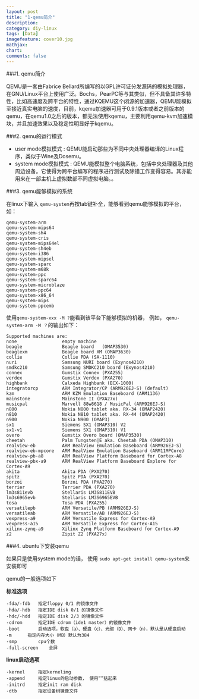 ```yaml
---
layout: post
title: "1-qemu简介"
description:
category: diy-linux
tags: [Data]
imagefeature: cover10.jpg
mathjax: 
chart:
comments: false
---
```


###1. qemu简介  
  
QEMU是一套由Fabrice Bellard所编写的以GPL许可证分发源码的模拟处理器，在GNU/Linux平台上使用广泛。Bochs，PearPC等与其类似，但不具备其许多特性，比如高速度及跨平台的特性，通过KQEMU这个闭源的加速器，QEMU能模拟至接近真实电脑的速度，目前，kqemu加速器可用于0.9.1版本或者之前版本的qemu，在qemu1.0之后的版本，都无法使用kqemu，主要利用qemu-kvm加速模块，并且加速效果以及稳定性明显好于kqemu。  
  
###2. qemu的运行模式  
  
+ user mode模拟模式 : QEMU能启动那些为不同中央处理器编译的Linux程序，类似于Wine及Dosemu。  
+ system mode模拟模式 : QEMU能模拟整个电脑系统，包括中央处理器及其他周边设备。它使得为跨平台编写的程序进行测试及除错工作变得容易。其亦能用来在一部主机上虚拟数部不同虚拟电脑。。  
  
###3. qemu能够模拟的系统  

在linux下输入 `qemu-system`再按tab键补全，能够看到qemu能够模拟的平台，如：  

	qemu-system-arm
	qemu-system-mips64      
	qemu-system-sh4
	qemu-system-cris        
	qemu-system-mips64el    
	qemu-system-sh4eb
	qemu-system-i386        
	qemu-system-mipsel      
	qemu-system-sparc
	qemu-system-m68k        
	qemu-system-ppc         
	qemu-system-sparc64
	qemu-system-microblaze  
	qemu-system-ppc64       
	qemu-system-x86_64
	qemu-system-mips        
	qemu-system-ppcemb  

使用`qemu-system-xxx -M ?`能看到该平台下能够模拟的机器， 例如， `qemu-system-arm -M ？`的输出如下：  
  
	Supported machines are:
	none                 empty machine
	beagle               Beagle board 	(OMAP3530)
	beaglexm             Beagle board XM (OMAP3630)
	collie               Collie PDA (SA-1110)
	nuri                 Samsung NURI board (Exynos4210)
	smdkc210             Samsung SMDKC210 board (Exynos4210)
	connex               Gumstix Connex (PXA255)
	verdex               Gumstix Verdex (PXA270)
	highbank             Calxeda Highbank (ECX-1000)
	integratorcp         ARM Integrator/CP (ARM926EJ-S) (default)
	kzm                  ARM KZM Emulation Baseboard (ARM1136)
	mainstone            Mainstone II (PXA27x)
	musicpal             Marvell 88w8618 / MusicPal (ARM926EJ-S)
	n800                 Nokia N800 tablet aka. RX-34 (OMAP2420)
	n810                 Nokia N810 tablet aka. RX-44 (OMAP2420)
	n900                 Nokia N900 (OMAP3)
	sx1                  Siemens SX1 (OMAP310) V2	
	sx1-v1               Siemens SX1 (OMAP310) V1
	overo                Gumstix Overo board (OMAP3530)
	cheetah              Palm Tungsten|E aka. Cheetah PDA (OMAP310)
	realview-eb          ARM RealView Emulation Baseboard (ARM926EJ-S)
	realview-eb-mpcore   ARM RealView Emulation Baseboard (ARM11MPCore)
	realview-pb-a8       ARM RealView Platform Baseboard for Cortex-A8
	realview-pbx-a9      ARM RealView Platform Baseboard Explore for 		Cortex-A9
	akita                Akita PDA (PXA270)
	spitz                Spitz PDA (PXA270)
	borzoi               Borzoi PDA (PXA270)
	terrier              Terrier PDA (PXA270)
	lm3s811evb           Stellaris LM3S811EVB
	lm3s6965evb          Stellaris LM3S6965EVB
	tosa                 Tosa PDA (PXA255)
	versatilepb          ARM Versatile/PB (ARM926EJ-S)
	versatileab          ARM Versatile/AB (ARM926EJ-S)
	vexpress-a9          ARM Versatile Express for Cortex-A9
	vexpress-a15         ARM Versatile Express for Cortex-A15
	xilinx-zynq-a9       Xilinx Zynq Platform Baseboard for Cortex-A9
	z2                   Zipit Z2 (PXA27x)

###4. ubuntu下安装qemu  
  
如果只是使用system mode的话， 使用 `sudo apt-get install qemu-system`来安装即可  
 
qemu的一般选项如下

**标准选项**
  
	-fda/-fdb	指定floppy 0/1 的镜像文件
	-hda/-hdb	指定IDE disk 0/1 的镜像文件
	-hdc/-hdd	指定IDE disk 2/3 的镜像文件
	-cdrom		指定IDE cdrom（ide1 master）的镜像文件
	-boot		启动选项，软盘（a）、硬盘（c）、光驱（D）、网卡（n），默认是从硬盘启动
	-m		指定内存大小（MB）默认为384
	-smp		cpu个数
	-full-screen	全屏
		
**linux启动选项**
  	
	-kernel		指定kernelimg
	-append		指定linux的启动参数， 使用“”括起来
	-initrd		指定init ram disk
	-dtb		指定设备树镜像文件

